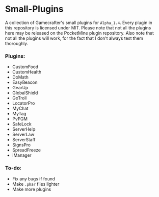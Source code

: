 # Small-Plugins
A collection of Gamecrafter's small plugins for `Alpha_1.4`. Every plugin in this repository is licensed under MIT. Please
note that not all the plugins here may be released on the PocketMine plugin repository. Also note that not all the plugins will work, for the fact that I don't always test them thoroughly.

### Plugins:
* CustomFood
* CustomHealth
* DoMath
* EasyBeacon
* GearUp
* GlobalShield
* GoTroll
* LocatorPro
* MyChat
* MyTag
* PvPGM
* SafeLock
* ServerHelp
* ServerLaw
* ServerStaff
* SignsPro
* SpreadFreeze
* iManager

### To-do:
* Fix any bugs if found
* Make `.phar` files lighter
* Make more plugins
